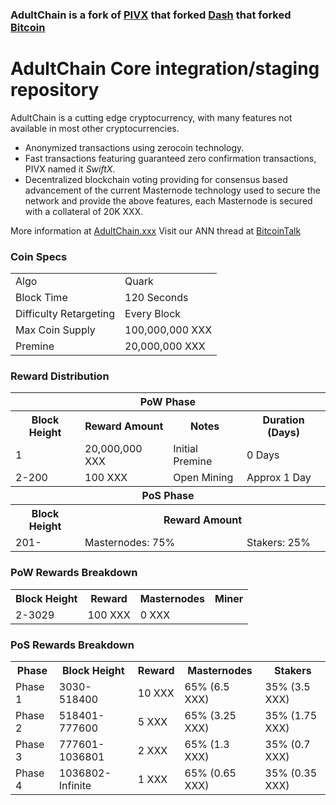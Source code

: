 ### AdultChain is a fork of [PIVX](https://github.com/PIVX-Project/PIVX) that forked [Dash](https://github.com/dashpay/dash) that forked [Bitcoin](https://github.com/bitcoin/bitcoinp)


# AdultChain Core integration/staging repository


AdultChain is a cutting edge cryptocurrency, with many features not available in most other cryptocurrencies.
- Anonymized transactions using zerocoin technology.
- Fast transactions featuring guaranteed zero confirmation transactions, PIVX named it _SwiftX_.
- Decentralized blockchain voting providing for consensus based advancement of the current Masternode
  technology used to secure the network and provide the above features, each Masternode is secured
  with a collateral of 20K XXX.

More information at [AdultChain.xxx](https://www.adultchaincoin.xxx) Visit our ANN thread at [BitcoinTalk](http://www.bitcointalk.org/index.php)


### Coin Specs
<table>
<tr><td>Algo</td><td>Quark</td></tr>
<tr><td>Block Time</td><td>120 Seconds</td></tr>
<tr><td>Difficulty Retargeting</td><td>Every Block</td></tr>
<tr><td>Max Coin Supply </td><td>100,000,000 XXX</td></tr>
<tr><td>Premine</td><td>20,000,000 XXX</td></tr>
</table>


### Reward Distribution

<table>
<th colspan=4>PoW Phase</th>
<tr><th>Block Height</th><th>Reward Amount</th><th>Notes</th><th>Duration (Days)</th></tr>
<tr><td>1</td><td>20,000,000 XXX</td><td>Initial Premine</td><td>0 Days</td></tr>
<tr><td>2-200</td><td>100 XXX</td><td rowspan=1>Open Mining</td><td rowspan=1> Approx 1 Day</td></tr>
<tr><th colspan=4>PoS Phase</th></tr>
<tr><th>Block Height</th><th colspan=3>Reward Amount</th></tr>
<tr><td>201-</td><td colspan=2>Masternodes: 75%</td><td>Stakers: 25%</td></tr>
</table>

### PoW Rewards Breakdown

<table>
<th>Block Height</th><th>Reward</th><th>Masternodes</th><th>Miner</th>
<tr><td>2-3029</td><td>100 XXX</td><td>0 XXX</td><td100% (100 XXX)</td></tr>
</table>

### PoS Rewards Breakdown

<table>
<th>Phase</th><th>Block Height</th><th>Reward</th><th>Masternodes</th><th>Stakers</th>
<tr><td>Phase 1</td><td>3030-518400</td><td>10 XXX</td><td>65% (6.5 XXX)</td><td>35% (3.5 XXX)</td></tr>
<tr><td>Phase 2</td><td>518401-777600</td><td>5 XXX</td><td>65% (3.25 XXX)</td><td>35% (1.75 XXX)</td></tr>
<tr><td>Phase 3</td><td>777601-1036801</td><td>2 XXX</td><td>65% (1.3 XXX)</td><td>35% (0.7 XXX)</td></tr>
<tr><td>Phase 4</td><td>1036802-Infinite</td><td>1 XXX</td><td>65% (0.65 XXX)</td><td>35% (0.35 XXX)</td></tr>
</table>

